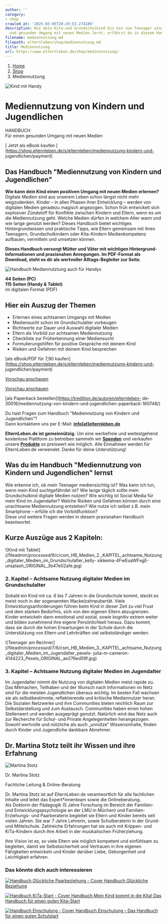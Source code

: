 ```yaml
---
author: ''
category:
- shop
crawled_at: '2025-03-05T20:29:53.274189'
description: Wie dein Kita-und Grundschulkind bis hin zum Teenager einen achtsamen
  und gesunden Umgang mit neuen Medien lernt, erfährst du in diesem Handbuch.
filename: mediennutzung.md
filepath: elternleben/shop/mediennutzung.md
title: Mediennutzung
url: https://www.elternleben.de/shop/mediennutzung/
---
```


  1. [ Home ](/)
  2. [ Shop ](/shop)
  3. Mediennutzung

![Kind mit
Handy](/fileadmin/_processed_/0/7/csm_Handbuch_Mediennutzumg_girl-518517_1920_pixabay_28dffa4888.jpg)

#  Mediennutzung von Kindern und Jugendlichen

HANDBUCH  
Für einen gesunden Umgang mit neuen Medien

[ Jetzt als eBook kaufen
](https://shop.elternleben.de/s/elternleben/mediennutzung-kindern-und-
jugendlichen/payment)

##  Das Handbuch "Mediennutzung von Kindern und Jugendlichen"

**Wie kann dein Kind einen positiven Umgang mit neuen Medien erlernen?**
Digitale Medien sind aus unserem Leben schon längst nicht mehr wegzudenken.
Kinder – in allen Phasen ihrer Entwicklung – werden von digitalen Medien
geradezu magisch angezogen. Schon früh entwickelt sich explosiver Zündstoff
für Konflikte zwischen Kindern und Eltern, wenn es um die Mediennutzung geht.
Welche Medien dürfen in welchem Alter wann und wie lange genutzt werden?
Dieses Handbuch bietet wichtiges Hintergrundwissen und praktische Tipps, wie
Eltern gemeinsam mit ihren Teenagern, Grundschulkindern oder Kita-Kindern
Medienkompetenz aufbauen, vermitteln und umsetzen können.

**Dieses Handbuch versorgt Mütter und Väter mit wichtigen Hintergrund-
Informationen und praxisnahen Anregungen. Im PDF-Format als Download, steht es
dir als wertvoller Alltags-Begleiter zur Seite.**

![Handbuch Mediennutztung auch für
Handys](/fileadmin/_processed_/e/d/csm_Mediennutzung_mobile_v2_cfe2842975.png)

**44 Seiten (PC)  
115 Seiten (Handy & Tablet)**  
im digitalen Format (PDF)

## Hier ein Auszug der Themen

  * Erlernen eines achtsamen Umgangs mit Medien
  * Mediensucht schon im Grundschulalter vorbeugen
  * Richtwerte zur Dauer und Auswahl digitaler Medien
  * Eltern als Vorbild zur achtsamen Mediennutzung
  * Checkliste zur Früherkennung einer Mediensucht
  * Formulierungshilfen für positive Gespräche mit deinem Kind
  * Risiken und Gefahren mit deinem Kind besprechen

[als eBook/PDF für 7,90
kaufen](https://shop.elternleben.de/s/elternleben/mediennutzung-kindern-und-
jugendlichen/payment)

[Vorschau
anschauen](/fileadmin/Startseite/5_Shop/Handbuecher/Previews/Mediennutzung_von_Kindern_und_Jugendlichen_Handbuch_Smartphone_Vorschau.pdf)

[Vorschau
anschauen](/fileadmin/Startseite/5_Shop/Handbuecher/Previews/Mediennutzung_von_Kindern_und_Jugendlichen_Handbuch_Desktop_Vorschau.pdf)

[als Paperback bestellen](https://tredition.de/autoren/elternleben-
de-30016/mediennutzung-von-kindern-und-jugendlichen-paperback-160748/)

Du hast Fragen zum Handbuch "Mediennutzung von Kindern und Jugendlichen"?  
Dann kontaktiere uns per E-Mail:
**[info[at]elternleben.de](javascript:linkTo_UnCryptMailto\(%27nbjmup%2BjogpAfmufsomfcfo%5C%2Fef%27\);)**

**ElternLeben.de ist gemeinnützig.** Um eine werbefreie und weitestgehend
kostenlose Plattform zu betreiben sammeln wir
**[Spenden](https://www.elternleben.de/spenden/)** und verkaufen unsere
**[Produkte](https://www.elternleben.de/shop/)** so preiswert wie möglich.
Alle Einnahmen werden für ElternLeben.de verwendet. Danke für deine
Unterstützung!

##  Was du im Handbuch "Mediennutzung von Kindern und Jugendlichen" lernst

Wie erkenne ich, ob mein Teenager mediensüchtig ist? Was kann ich tun, wenn
mein Kind suchtgefährdet ist? Wie lange täglich sollte mein Grundschulkind
digitale Medien nutzen? Wie wichtig ist Social Media für mein Kind im
Jugendalter? Welche Risiken und Gefahren können durch eine unachtsame
Mediennutzung entstehen? Wie nutze ich selbst z.B. mein Smartphone – erfülle
ich die Vorbildfunktion?  
Diese und weitere Fragen werden in diesem praxisnahen Handbuch beantwortet.

##  Kurze Auszüge aus 2 Kapiteln:

![Kind mit
Tablet](/fileadmin/_processed_/8/c/csm_HB_Medien_2._KAPITEL_achtsame_Nutzung_digitaler_Medien_im_Grundschulalter_kelly-
sikkema-4FwEuaWFxgE-unsplash_ORIGINAL_3b47e02afe.jpg)

### 2\. Kapitel – Achtsame Nutzung digitaler Medien im Grundschulalter

Sobald ein Kind mit ca. 6 bis 7 Jahren in die Grundschule kommt, steckt es
meist noch in der sogenannten Wackelzahnpubertät. Viele
Entwicklungsanforderungen führen beim Kind in dieser Zeit zu viel Frust und
dem starken Bedürfnis, sich von den eigenen Eltern abzugrenzen. Kinder
entwickeln dann emotional und sozial, sowie kognitiv extrem weiter und bilden
zunehmend ihre eigene Persönlichkeit heraus. Dazu kommt, dass sie durch die
hohen Erwartungen in der Schule durch die Unterstützung von Eltern und
Lehrkräften viel selbstständiger werden.

![Teenager am
Rechner](/fileadmin/_processed_/7/6/csm_HB_Medien_3._KAPITEL_achtsame_Nutzung_digitaler_Medien_im_Jugendalter_pexels-
julia-m-cameron-4144223_Pexels_ORIGINAL_ae276ed59f.jpg)

### 3\. Kapitel – Achtsame Nutzung digitaler Medien im Jugendalter

Im Jugendalter nimmt die Nutzung von digitalen Medien meist rapide zu. Das
Mitmachen, Teilhaben und der Wunsch nach Informationen im Netz sind für die
meisten Jugendlichen überaus wichtig. Im besten Fall wachsen sie als
selbstbestimmte, reflektierende und kritische Mediennutzer heran. Die Sozialen
Netzwerke und ihre Communities bieten reichlich Raum zur Selbstdarstellung und
zum Austausch. Communities haben einen hohen Stellenwert und werden ausgeprägt
genutzt. Natürlich wird das Netz auch zur Recherche für Schul- und Private
Angelegenheiten herangezogen. Sowohl wertvolle und nützliche als auch
„unnütze“ Wissensinhalte, finden durch Kinder und Jugendliche dankbare
Abnehmer.

##  Dr. Martina Stotz teilt ihr Wissen und ihre Erfahrung

![Martina
Stotz](/fileadmin/_processed_/2/4/csm_Dr._Martina_Stotz_NAH_neu_90a21d79e3.jpeg)

Dr. Martina Stotz

Fachliche Leitung & Online-Beratung

Dr. Martina Stotz ist auf ElternLeben.de verantwortlich für alle fachlichen
Inhalte und leitet das Expert*innenteam sowie die Onlineberatung.  
Als Doktorin der Pädagogik (5 Jahre Forschung im Bereich der Familien- und
Entwicklungspsychologie an der LMU in Müchen) und Familien- Erziehungs- und
Paarberaterin begleitet sie Eltern und Kinder bereits seit vielen Jahren. Sie
war 7 Jahre Lehrerin, sowie Schulberaterin in der Grund- und Mittelschule.
Zahlreiche Erfahrungen hat sie auch mit Krippen- und KiTa-Kindern durch ihre
Arbeit in der musikalischen Früherziehung.  
  
Ihre Vision ist es, so viele Eltern wie möglich kompetent und einfühlsam zu
begleiten, damit sie Selbstsicherheit und Vertrauen in ihre eigenen
Fähigkeiten entwickeln und Kinder darüber Liebe, Geborgenheit und Leichtigkeit
erfahren.

### Das könnte dich auch interessieren

[ ![Handbuch Glückliche Paarbeziehung -
Cover](/fileadmin/_processed_/8/3/csm_Handbuch_Paarbeziehung_teaser_60c5c63057.png)
Handbuch Glückliche Beziehung ](/shop/glueckliche-beziehung/)

[ ![Handbuch KiTa-Start -
Cover](/fileadmin/_processed_/8/6/csm_Handbuch_KiTaStart_teaser_758a0fbd9c.png)
Handbuch Mein Kind kommt in die Kita! Das Handbuch für einen guten Kita-Start
](/shop/handbuch-mein-kind-kommt-in-die-kita/)

[ ![Handbuch Einschulung -
Cover](/fileadmin/_processed_/e/6/csm_Handbuch_Einschulung_teaser_80ff9fe737.png)
Handbuch Einschulung – Das Handbuch für einen guten Schulstart
](/shop/einschulung-das-handbuch-fuer-einen-guten-schulstart/)

